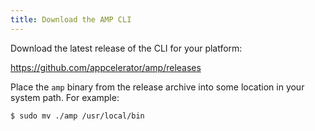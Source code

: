 ```yaml
---
title: Download the AMP CLI
---
```


Download the latest release of the CLI for your platform:

https://github.com/appcelerator/amp/releases

Place the `amp` binary from the release archive into some location in your system path. For example:

```
$ sudo mv ./amp /usr/local/bin
```


